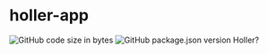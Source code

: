 # holler-app
![GitHub code size in bytes](https://img.shields.io/github/languages/code-size/krishnabm/holler-app)
![GitHub package.json version](https://img.shields.io/github/package-json/v/krishnabm/holler-app)
Holler?
